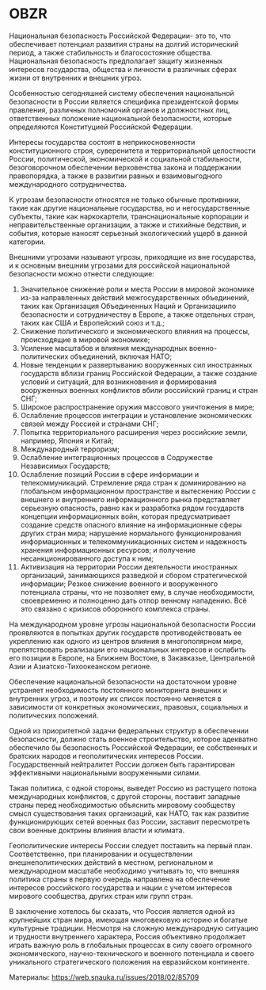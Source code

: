 # OBZR 
 Национальная безопасность Российской Федерации- это то, что обеспечивает потенциал развития страны на долгий исторический период, а также стабильность и благосостояние общества. Национальная безопасность предполагает защиту жизненных интересов государства, общества и личности в различных сферах жизни от внутренних и внешних угроз.

Особенностью сегодняшней систему обеспечения национальной безопасности в России является специфика президентской формы правления, различных полномочий органов и должностных лиц, ответственных положение национальной безопасности, которые определяются Конституцией Российской Федерации.

Интересы государства состоят в неприкосновенности конституционного строя, суверенитета и территориальной целостности России, политической, экономической и социальной стабильности, безоговорочном обеспечении верховенства закона и поддержании правопорядка, а также в развитии равных и взаимовыгодного международного сотрудничества.

К угрозам безопасности относятся не только обычные противники, такие как другие национальные государства, но и негосударственные субъекты, такие как наркокартели, транснациональные корпорации и неправительственные организации, а также и стихийные бедствия, и события, которые наносят серьезный экологический ущерб в данной категории.

Внешними угрозами называют угрозы, приходящие из вне государства, и к основным внешним угрозами для российской национальной безопасности можно отнести следующие:

   1. Значительное снижение роли и места России в мировой экономике из-за направленных действий межгосударственных объединений, таких как Организация Объединенных Наций и Организациипо безопасности и сотрудничеству в Европе, а также отдельных стран, таких как США и Европейский союз и т.д.;
   2. Снижение политического и экономического влияния на процессы, происходящие в мировой экономике;
   3. Усиление масштабов и влияния международных военно-политических объединений, включая НАТО;
   4. Новые тенденции к развертыванию вооруженных сил иностранных государств вблизи границ Российской Федерации, а также создание условий и ситуаций, для возникновения и формирования вооруженных военных конфликтов вбили российский границ и стран СНГ;
   5. Широкое распространение оружия массового уничтожения в мире;
   6. Ослабление процессов интеграции и установление экономических связей между Россией и странами СНГ;
   7. Попытка территориального расширения через российские земли, например, Япония и Китай;
   8. Международный терроризм;
   9. Ослабление интеграционных процессов в Содружестве Независимых Государств;
   10. Ослабление позиций России в сфере информации и телекоммуникаций. Стремление ряда стран к доминированию на глобальном информационном пространстве и вытеснению России с внешнего и внутреннего информационного рынка представляет серьезную опасность, равно как и разработка рядом государств концепции информационных войн, которая предусматривает создание средств опасного влияние на информационные сферы других стран мира; нарушение нормального функционирования информационных и телекоммуникационных систем и надежность хранения информационных ресурсов; и получение несанкционированного доступа к ним;
   11. Активизация на территории России деятельности иностранных организаций, занимающихся разведкой и сбором стратегической информации;
Резкое снижение военного и вооруженного потенциала страны, что не позволяет ему, в случае необходимости, своевременно и полноценно дать отпор венному нападению. Всё это связано с кризисов оборонного комплекса страны.

На международном уровне угрозы национальной безопасности России проявляются в попытках других государств противодействовать ее укреплению как одного из центров влияния в многополярном мире, препятствовать реализации его национальных интересов и ослабить его позиции в Европе, на Ближнем Востоке, в Закавказье, Центральной Азии и Азиатско-Тихоокеанском регионе.

Обеспечение национальной безопасности на достаточном уровне устраняет необходимость постоянного мониторинга внешних и внутренних угроз, и поэтому их список постоянно меняется в зависимости от конкретных экономических, правовых, социальных и политических положений.

Одной из приоритетной задачи федеральных структур в обеспечении безопасности, должно стать военное строительство, которое адекватно обеспечило бы безопасность Российской Федерации, ее собственных и братских народов и геополитических интересов России. Государственный нейтралитет России должен быть гарантирован эффективными национальными вооруженными силами.

Такая политика, с одной стороны, выведет Россию из растущего потока международных конфликтов, с другой стороны, поставит западные страны перед необходимостью объяснить мировому сообществу смысл существования таких организаций, как НАТО, так как развитие функционирующих сетей военных баз России, заставит пересмотреть свои военные доктрины влияния власти и климата.

Геополитические интересы России следует поставить на первый план. Соответственно, при планировании и осуществлении внешнеполитических действий в местном, региональном и международном масштабе необходимо учитывать то, что внешняя политика страны в первую очередь направлена ​​на обеспечение интересов российского государства и нации с учетом интересов мирового сообщества, других стран или групп стран.

В заключение хотелось бы сказать, что Россия является одной из крупнейших стран мира, имеющая многовековую историю и богатые культурные традиции. Несмотря на сложную международную ситуацию и трудности внутреннего характера, Россия объективно продолжает играть важную роль в глобальных процессах в силу своего огромного экономического, научно-технического и военного потенциала и своего уникального стратегического положения на евразийском континенте.

Материалы: https://web.snauka.ru/issues/2018/02/85709
